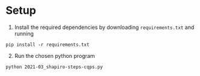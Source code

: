 # Setup #

1. Install the required dependencies by downloading `requirements.txt` and running

```shell
pip install -r requirements.txt
```

2. Run the chosen python program

```shell
python 2021-03_shapiro-steps-cqps.py
```
